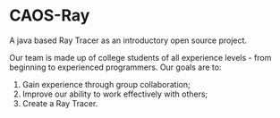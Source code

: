 # CAOS-Ray
A java based Ray Tracer as an introductory open source project. 

Our team is made up of college students of all experience levels - from beginning to experienced programmers.
Our goals are to:
1) Gain experience through group collaboration;
2) Improve our ability to work effectively with others;
3) Create a Ray Tracer.
